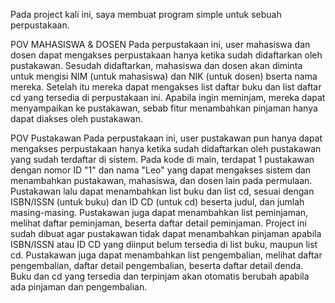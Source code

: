 Pada project kali ini, saya membuat program simple untuk sebuah perpustakaan.

POV MAHASISWA & DOSEN
Pada perpustakaan ini, user mahasiswa dan dosen dapat mengakses perpustakaan hanya ketika sudah didaftarkan oleh pustakawan.
Sesudah didaftarkan, mahasiswa dan dosen akan diminta untuk mengisi NIM (untuk mahasiswa) dan NIK (untuk dosen) bserta nama mereka.
Setelah itu mereka dapat mengakses list daftar buku dan list daftar cd yang tersedia di perpustakaan ini.
Apabila ingin meminjam, mereka dapat menyampaikan ke pustakawan, sebab fitur menambahkan pinjaman hanya dapat diakses oleh pustakawan.

POV Pustakawan
Pada perpustakaan ini, user pustakawan pun hanya dapat mengakses perpustakaan hanya ketika sudah didaftarkan oleh pustakawan yang sudah terdaftar di sistem.
Pada kode di main, terdapat 1 pustakawan dengan nomor ID "1" dan nama "Leo" yang dapat mengakses sistem dan menambahkan pustakawan, mahasiswa, dan dosen lain pada permulaan.
Pustakawan lalu dapat menambahkan list buku dan list cd, sesuai dengan ISBN/ISSN (untuk buku) dan ID CD (untuk cd) beserta judul, dan jumlah masing-masing.
Pustakawan juga dapat menambahkan list peminjaman, melihat daftar peminjaman, beserta daftar detail peminjaman.
Project ini sudah dibuat agar pustakawan tidak dapat menambahkan pinjaman apabila ISBN/ISSN atau ID CD yang diinput belum tersedia di list buku, maupun list cd.
Pustakawan juga dapat menambahkan list pengembalian, melihat daftar pengembalian, daftar detail pengembalian, beserta daftar detail denda.
Buku dan cd yang tersedia dan terpinjam akan otomatis berubah apabila ada pinjaman dan pengembalian.